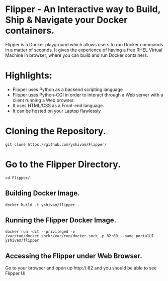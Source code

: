 # Flipper - An Interactive way to Build, Ship & Navigate your Docker containers. 

Flipper is a Docker playground which allows users to run Docker commands in a matter of seconds. It gives the experience of having a free RHEL Virtual Machine in browser, where you can build and run Docker containers.

# Highlights:

- Flipper uses Python as a backend scripting language
- Flipper uses Python-CGI in order to interact through a Web server with a client running a Web browser.
- It uses HTML/CSS as a Front-end language.
- It can be hosted on your Laptop flawlessly

# Cloning the Repository.

```
git clone https://github.com/yshivam/Flipper/
```

# Go to the Flipper Directory.

```
cd Flipper/
```

## Building Docker Image.

```
docker build -t yshivam/flipper .
```

## Running the Flipper Docker Image.

```
docker run -dit --privileged -v /var/run/docker.sock:/var/run/docker.sock -p 82:80 --name portalUI yshivam/flipper
```

## Accessing the Flipper under Web Browser.

Go to your browser and open up http://<IP>:82 and you should be able to see Flipper UI
